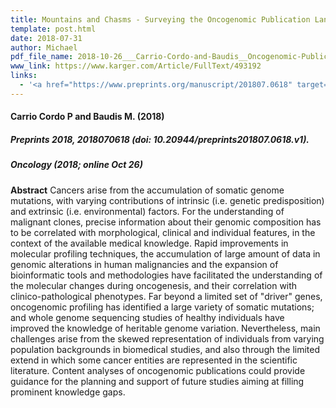 ```yaml
---
title: Mountains and Chasms - Surveying the Oncogenomic Publication Landscape
template: post.html 
date: 2018-07-31
author: Michael
pdf_file_name: 2018-10-26___Carrio-Cordo-and-Baudis__Oncogenomic-Publication-Landscape__Oncology.pdf
www_link: https://www.karger.com/Article/FullText/493192
links: 
  - '<a href="https://www.preprints.org/manuscript/201807.0618" target="_blank">[preprints.org]</a>'
---
```


#### Carrio Cordo P and Baudis M. (2018)
##### Preprints 2018, 2018070618 (doi: 10.20944/preprints201807.0618.v1).
##### _Oncology_ (2018; online Oct 26)

**Abstract** Cancers arise from the accumulation of somatic genome mutations, with varying contributions of intrinsic (i.e. genetic predisposition) and extrinsic (i.e. environmental) factors. For the understanding of malignant clones, precise information about their genomic composition has to be correlated with morphological, clinical and individual features, in the context of the available medical knowledge.<!--more--> Rapid improvements in molecular profiling techniques, the accumulation of large amount of data in genomic alterations in human malignancies and the expansion of bioinformatic tools and methodologies have facilitated the understanding of the molecular changes during oncogenesis, and their correlation with clinico-pathological phenotypes. Far beyond a limited set of "driver" genes, oncogenomic profiling has identified a large variety of somatic mutations; and whole genome sequencing studies of healthy individuals have improved the knowledge of heritable genome variation. Nevertheless, main challenges arise from the skewed representation of individuals from varying population backgrounds in biomedical studies, and also through the limited extend in which some cancer entities are represented in the scientific literature. Content analyses of oncogenomic publications could provide guidance for the planning and support of future studies aiming at filling prominent knowledge gaps.


